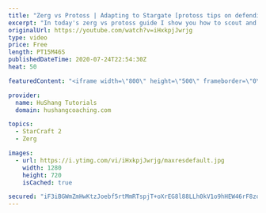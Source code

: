 ```yaml
---
title: "Zerg vs Protoss | Adapting to Stargate [protoss tips on defending at the end]"
excerpt: "In today's zerg vs protoss guide I show you how to scout and adapt your zvp opening to stargate play to get the most out of your economy.  Mastering Starcraft 2: Zerg vs Protoss | Adapting to Stargate [protoss tips on defending at the end] #StarCraft2 #sc2 #zerg #roach #zvp  Coaching --------------------------------------------------------------------------"
originalUrl: https://youtube.com/watch?v=iHxkpjJwrjg
type: video
price: Free
length: PT15M46S
publishedDateTime: 2020-07-24T22:54:30Z
heat: 50

featuredContent: "<iframe width=\"800\" height=\"500\" frameborder=\"0\" src=\"https://www.youtube.com/embed/iHxkpjJwrjg\" allow=\"accelerometer; autoplay; encrypted-media; gyroscope; picture-in-picture\" allowfullscreen></iframe>"

provider:
  name: HuShang Tutorials
  domain: hushangcoaching.com

topics:
  - StarCraft 2
  - Zerg

images:
  - url: https://i.ytimg.com/vi/iHxkpjJwrjg/maxresdefault.jpg
    width: 1280
    height: 720
    isCached: true

secured: "iF3iBGWmZmHwKtzJoebf5rtMmRTspjT+oXrEG8l88LLh0kV1o9hHEW46rF8zoG7JNPDvrYC+s5IuC6hMjfgl+5HiV6DsNAh1f3x9fvAKrymh/avyViOrBZAazcrtXN4akKR5Wk6IFd96Qj6+h264kkGSnKX5Jjms4qPkrwKPM4izm+gIxQyl34po0kFW3YI1NtpgDafKDw+cNRuwD3cFinkYtBkMt9zEiqQl+4nnlLJqbKHdHi+0KyjuG3xA8NHDrBg6x/3vV20Fsf7ye+5BjCJPUEEh6CuJGeQhGJTjAWD62Zrzl4b1F7h2IT0i/ERNTY0R/1edOjbqInrKK8c1RUqRMYr0e9uQq1JbKvNHBrKFEDO0+Q8V91RY9HhwuL63S5s3BBh/sp/lUYTPc0M28hWcDeXgJoNApFZOF28Bt7M=;4bI4YJpoFdrRdVAcZIBLsA=="
---
```


